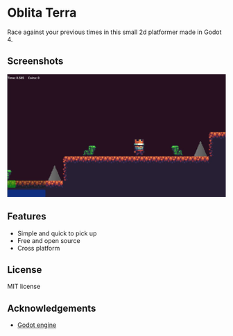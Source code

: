 # Oblita Terra

Race against your previous times in this small 2d platformer made in Godot 4.

## Screenshots

![App Screenshot](https://github.com/Dechode/Oblita-Terra/blob/main/images/screenshot.jpg)

## Features

- Simple and quick to pick up
- Free and open source
- Cross platform

## License

MIT license

## Acknowledgements

 - [Godot engine](https://godotengine.org/)

